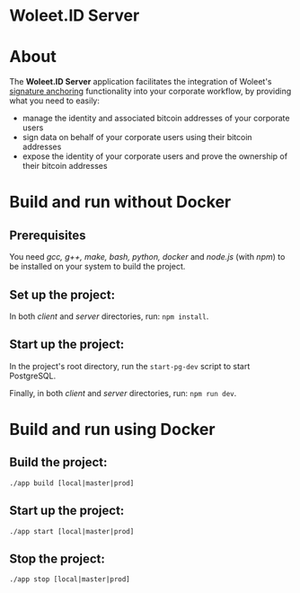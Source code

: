 # Woleet.ID Server

# About

The **Woleet.ID Server** application facilitates the integration of Woleet's [signature anchoring](https://medium.com/@woleet/beyond-data-anchoring-bee867d9be3a) functionality into your corporate workflow, by providing what you need to easily:
 * manage the identity and associated bitcoin addresses of your corporate users
 * sign data on behalf of your corporate users using their bitcoin addresses
 * expose the identity of your corporate users and prove the ownership of their bitcoin addresses 
 
# Build and run without Docker

## Prerequisites

You need _gcc, g++, make, bash, python, docker_ and _node.js_ (with _npm_) to be installed on your system to build the project. 

## Set up the project:

In both _client_ and _server_ directories, run: `npm install`. 

## Start up the project:

In the project's root directory, run the `start-pg-dev` script to start PostgreSQL.

Finally, in both _client_ and _server_ directories, run: `npm run dev`. 

# Build and run using Docker

## Build the project:

    ./app build [local|master|prod]

## Start up the project:

    ./app start [local|master|prod]

## Stop the project:

    ./app stop [local|master|prod]
